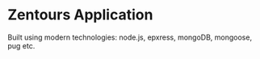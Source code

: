 # Zentours Application

Built using modern technologies: node.js, epxress, mongoDB, mongoose, pug etc.
